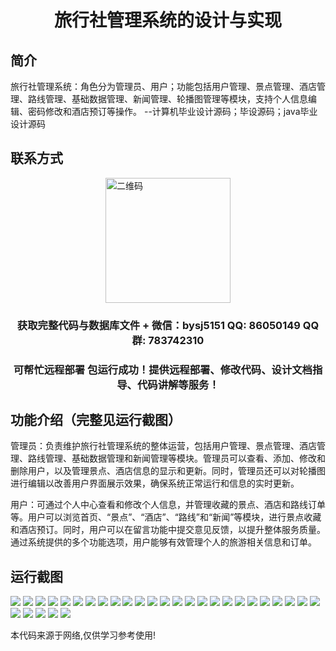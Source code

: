 <p><h1 align="center">旅行社管理系统的设计与实现</h1></p>

## 简介
旅行社管理系统：角色分为管理员、用户；功能包括用户管理、景点管理、酒店管理、路线管理、基础数据管理、新闻管理、轮播图管理等模块，支持个人信息编辑、密码修改和酒店预订等操作。    --计算机毕业设计源码；毕设源码；java毕业设计源码


## 联系方式
<img src="https://bs-1329754181.cos.ap-shanghai.myqcloud.com/wx.jpg" alt="二维码" style="display: block; margin: 0 auto;" width="200px">
<p><h3 align="center">获取完整代码与数据库文件 + 微信：bysj5151 QQ: 86050149 QQ群: 783742310</h3></p>
<p><h3 align="center">可帮忙远程部署 包运行成功！提供远程部署、修改代码、设计文档指导、代码讲解等服务！</h3></p>

## 功能介绍（完整见运行截图）
管理员：负责维护旅行社管理系统的整体运营，包括用户管理、景点管理、酒店管理、路线管理、基础数据管理和新闻管理等模块。管理员可以查看、添加、修改和删除用户，以及管理景点、酒店信息的显示和更新。同时，管理员还可以对轮播图进行编辑以改善用户界面展示效果，确保系统正常运行和信息的实时更新。

用户：可通过个人中心查看和修改个人信息，并管理收藏的景点、酒店和路线订单等。用户可以浏览首页、“景点”、“酒店”、“路线”和“新闻”等模块，进行景点收藏和酒店预订。同时，用户可以在留言功能中提交意见反馈，以提升整体服务质量。通过系统提供的多个功能选项，用户能够有效管理个人的旅游相关信息和订单。


## 运行截图
![](https://bs-1329754181.cos.ap-shanghai.myqcloud.com/ssm/TravelAgencyManagementSystem/img/001.jpg)
![](https://bs-1329754181.cos.ap-shanghai.myqcloud.com/ssm/TravelAgencyManagementSystem/img/002.jpg)
![](https://bs-1329754181.cos.ap-shanghai.myqcloud.com/ssm/TravelAgencyManagementSystem/img/003.jpg)
![](https://bs-1329754181.cos.ap-shanghai.myqcloud.com/ssm/TravelAgencyManagementSystem/img/004.jpg)
![](https://bs-1329754181.cos.ap-shanghai.myqcloud.com/ssm/TravelAgencyManagementSystem/img/005.jpg)
![](https://bs-1329754181.cos.ap-shanghai.myqcloud.com/ssm/TravelAgencyManagementSystem/img/006.jpg)
![](https://bs-1329754181.cos.ap-shanghai.myqcloud.com/ssm/TravelAgencyManagementSystem/img/007.jpg)
![](https://bs-1329754181.cos.ap-shanghai.myqcloud.com/ssm/TravelAgencyManagementSystem/img/008.jpg)
![](https://bs-1329754181.cos.ap-shanghai.myqcloud.com/ssm/TravelAgencyManagementSystem/img/009.jpg)
![](https://bs-1329754181.cos.ap-shanghai.myqcloud.com/ssm/TravelAgencyManagementSystem/img/010.jpg)
![](https://bs-1329754181.cos.ap-shanghai.myqcloud.com/ssm/TravelAgencyManagementSystem/img/011.jpg)
![](https://bs-1329754181.cos.ap-shanghai.myqcloud.com/ssm/TravelAgencyManagementSystem/img/012.jpg)
![](https://bs-1329754181.cos.ap-shanghai.myqcloud.com/ssm/TravelAgencyManagementSystem/img/013.jpg)
![](https://bs-1329754181.cos.ap-shanghai.myqcloud.com/ssm/TravelAgencyManagementSystem/img/014.jpg)
![](https://bs-1329754181.cos.ap-shanghai.myqcloud.com/ssm/TravelAgencyManagementSystem/img/015.jpg)
![](https://bs-1329754181.cos.ap-shanghai.myqcloud.com/ssm/TravelAgencyManagementSystem/img/016.jpg)
![](https://bs-1329754181.cos.ap-shanghai.myqcloud.com/ssm/TravelAgencyManagementSystem/img/017.jpg)
![](https://bs-1329754181.cos.ap-shanghai.myqcloud.com/ssm/TravelAgencyManagementSystem/img/018.jpg)
![](https://bs-1329754181.cos.ap-shanghai.myqcloud.com/ssm/TravelAgencyManagementSystem/img/019.jpg)
![](https://bs-1329754181.cos.ap-shanghai.myqcloud.com/ssm/TravelAgencyManagementSystem/img/020.jpg)
![](https://bs-1329754181.cos.ap-shanghai.myqcloud.com/ssm/TravelAgencyManagementSystem/img/021.jpg)
![](https://bs-1329754181.cos.ap-shanghai.myqcloud.com/ssm/TravelAgencyManagementSystem/img/022.jpg)
![](https://bs-1329754181.cos.ap-shanghai.myqcloud.com/ssm/TravelAgencyManagementSystem/img/023.jpg)
![](https://bs-1329754181.cos.ap-shanghai.myqcloud.com/ssm/TravelAgencyManagementSystem/img/024.jpg)
![](https://bs-1329754181.cos.ap-shanghai.myqcloud.com/ssm/TravelAgencyManagementSystem/img/025.jpg)
![](https://bs-1329754181.cos.ap-shanghai.myqcloud.com/ssm/TravelAgencyManagementSystem/img/026.jpg)
![](https://bs-1329754181.cos.ap-shanghai.myqcloud.com/ssm/TravelAgencyManagementSystem/img/027.jpg)
![](https://bs-1329754181.cos.ap-shanghai.myqcloud.com/ssm/TravelAgencyManagementSystem/img/028.jpg)
![](https://bs-1329754181.cos.ap-shanghai.myqcloud.com/ssm/TravelAgencyManagementSystem/img/029.jpg)
![](https://bs-1329754181.cos.ap-shanghai.myqcloud.com/ssm/TravelAgencyManagementSystem/img/030.jpg)

<p>本代码来源于网络,仅供学习参考使用!</p>
